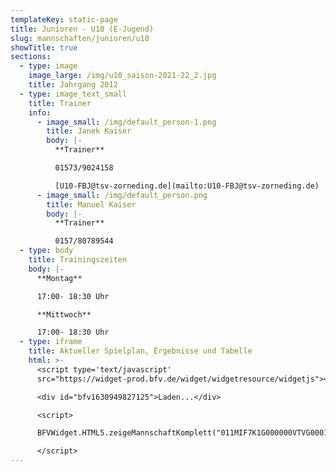 ```yaml
---
templateKey: static-page
title: Junioren - U10 (E-Jugend)
slug: mannschaften/junioren/u10
showTitle: true
sections:
  - type: image
    image_large: /img/u10_saison-2021-22_2.jpg
    title: Jahrgang 2012
  - type: image_text_small
    title: Trainer
    info:
      - image_small: /img/default_person-1.png
        title: Janek Kaiser
        body: |-
          **Trainer**

          01573/9024158

          [U10-FBJ@tsv-zorneding.de](mailto:U10-FBJ@tsv-zorneding.de)
      - image_small: /img/default_person.png
        title: Manuel Kaiser
        body: |-
          **Trainer**

          0157/80789544
  - type: body
    title: Trainingszeiten
    body: |-
      **Montag**

      17:00- 18:30 Uhr

      **Mittwoch**

      17:00- 18:30 Uhr
  - type: iframe
    title: Aktueller Spielplan, Ergebnisse und Tabelle
    html: >-
      <script type='text/javascript'
      src="https://widget-prod.bfv.de/widget/widgetresource/widgetjs"></script>

      <div id="bfv1630949827125">Laden...</div>

      <script>

      BFVWidget.HTML5.zeigeMannschaftKomplett("011MIF7K1G000000VTVG0001VTR8C1K7", "bfv1630949827125", { height: "800", width: "350", selectedTab:BFVWidget.HTML5.mannschaftTabs.spiele, colorResults: "undefined" , colorNav: "undefined" , colorClubName : "undefined" , backgroundNav: "undefined"});

      </script>
---
```

